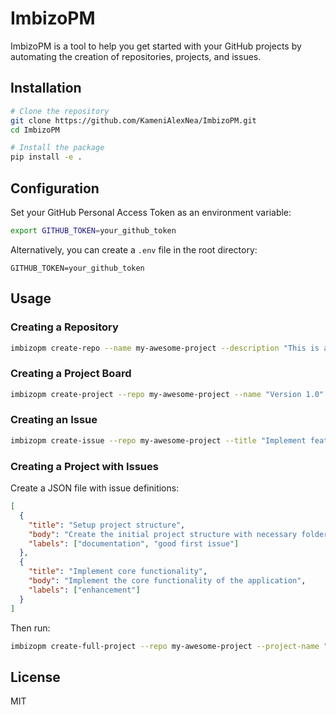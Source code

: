 # ImbizoPM

ImbizoPM is a tool to help you get started with your GitHub projects by automating the creation of repositories, projects, and issues.

## Installation

```bash
# Clone the repository
git clone https://github.com/KameniAlexNea/ImbizoPM.git
cd ImbizoPM

# Install the package
pip install -e .
```

## Configuration

Set your GitHub Personal Access Token as an environment variable:

```bash
export GITHUB_TOKEN=your_github_token
```

Alternatively, you can create a `.env` file in the root directory:

```
GITHUB_TOKEN=your_github_token
```

## Usage

### Creating a Repository

```bash
imbizopm create-repo --name my-awesome-project --description "This is an awesome project"
```

### Creating a Project Board

```bash
imbizopm create-project --repo my-awesome-project --name "Version 1.0" --description "First release of the project"
```

### Creating an Issue

```bash
imbizopm create-issue --repo my-awesome-project --title "Implement feature X" --body "We need to implement feature X with these requirements..."
```

### Creating a Project with Issues

Create a JSON file with issue definitions:

```json
[
  {
    "title": "Setup project structure",
    "body": "Create the initial project structure with necessary folders and files",
    "labels": ["documentation", "good first issue"]
  },
  {
    "title": "Implement core functionality",
    "body": "Implement the core functionality of the application",
    "labels": ["enhancement"]
  }
]
```

Then run:

```bash
imbizopm create-full-project --repo my-awesome-project --project-name "Sprint 1" --issues-file issues.json
```

## License

MIT
